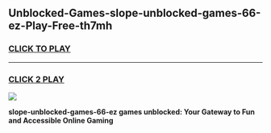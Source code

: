 
## Unblocked-Games-slope-unblocked-games-66-ez-Play-Free-th7mh
<h3>
<a href="https://premium76.site?title=slope-unblocked-games-66-ez&ref=23A">CLICK TO PLAY</a></h3>
<hr>

<h3>
<a href="https://premium76.site?title=slope-unblocked-games-66-ez&ref=23A">CLICK 2 PLAY</a>
  
</h3>

<a href="https://premium76.site?title=slope-unblocked-games-66-ez&ref=23A"><img src="https://clearcache.store/games.png"></a>


**slope-unblocked-games-66-ez games unblocked: Your Gateway to Fun and Accessible Online Gaming**
